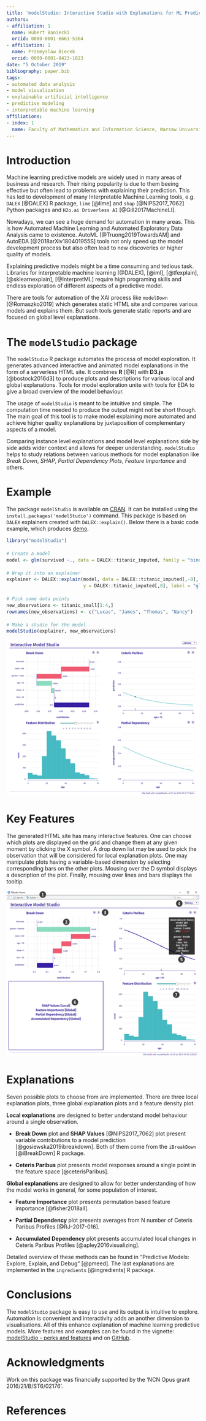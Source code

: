 ```yaml
---
title: 'modelStudio: Interactive Studio with Explanations for ML Predictive Models'
authors:
- affiliation: 1
  name: Hubert Baniecki
  orcid: 0000-0001-6661-5364
- affiliation: 1
  name: Przemyslaw Biecek
  orcid: 0000-0001-8423-1823
date: "5 October 2019"
bibliography: paper.bib
tags:
- automated data analysis
- model visualization 
- explainable artificial intelligence
- predictive modeling
- interpretable machine learning
affiliations:
- index: 1
  name: Faculty of Mathematics and Information Science, Warsaw University of Technology
---
```


# Introduction

Machine learning predictive models are widely used in many areas of
business and research. Their rising popularity is due to them beeing
effective but often lead to problems with explaining their prediction.
This has led to development of many Interpretable Machine Learning
tools, e.g. `DALEX` [@DALEX] R package, `lime` [@lime] and
`shap` [@NIPS2017_7062] Python packages and `H2o.ai Driverless AI` [@Gill2017MachineLI].

Nowadays, we can see a huge demand for automation in many areas. This is
how Automated Machine Learning and Automated Exploratory Data Analysis
came to existence. AutoML [@Truong2019TowardsAM] and AutoEDA [@2018arXiv180401955S]
tools not only speed up the model development process
but also often lead to new discoveries or higher quality of models.

Explaining predictive models might be a time consuming and tedious task. 
Libraries for interpretable machine learning [@DALEX], [@iml], [@tfexplain], [@sklearnexplain], [@InterpretML] require high programing skills and endless exploration of different aspects of a predictive model.

There are tools for automation of the XAI process like `modelDown` [@Romaszko2019] which generates static HTML site and
compares various models and explains them. But such tools generate static reports and are focused on global level explanations.  

# The `modelStudio` package

The `modelStudio` R package automates the process of model exploration. It generates advanced interactive and animated model explanations in the form of a serverless HTML site. It combines **R** [@R] with **D3.js** [@bostock2016d3] to produce plots and descriptions for various local and global explanations. Tools for model exploration unite with tools for EDA to give a broad overview of the model behaviour.

The usage of `modelStudio` is meant to be intuitive and simple. The computation time needed to produce the output might not be short though.
The main goal of this tool is to make model explaining more automated and achieve higher quality explanations by juxtaposition of complementary aspects of a model.

Comparing instance level explanations and model level
explanations side by side adds wider context and allows for deeper understanding. 
`modelStudio` helps to study relations between various methods for model explanation like *Break Down*, *SHAP*, *Partial Dependency Plots*, *Feature Importance* and others.



# Example

The package `modelStudio` is available on [CRAN](https://CRAN.R-project.org/package=modelStudio). It can be installed
using the `install.packages('modelStudio')` command. This package is based
on `DALEX` explainers created with `DALEX::explain()`. Below there is a basic code
example, which produces [demo](https://modeloriented.github.io/modelStudio/demo.html).

``` r
library("modelStudio")

# Create a model
model <- glm(survived ~., data = DALEX::titanic_imputed, family = "binomial")
                 
# Wrap it into an explainer        
explainer <- DALEX::explain(model, data = DALEX::titanic_imputed[,-8],
                            y = DALEX::titanic_imputed[,8], label = "glm")
                   
# Pick some data points
new_observations <- titanic_small[1:4,]
rownames(new_observations) <- c("Lucas", "James", "Thomas", "Nancy")

# Make a studio for the model
modelStudio(explainer, new_observations)
```

![Examplary HTML output layout.](images/demo.png)

# Key Features

The generated HTML site has many interactive features. One can choose
which plots are displayed on the grid and change them at any given
moment by clicking the X symbol. A drop down list may be used to pick the
observation that will be considered for local explanation plots. One may manipulate plots having a variable-based dimension by selecting corresponding bars on the other plots. Mousing over the D symbol displays a description of the plot. Finally, mousing over lines and bars displays the tooltip.

![1. Open in browser or save as HTML document or PNG image 2. Click on bars to choose which feature will be used for other plots 3. Mouse over the D symbol to display a description of the plot and click X to close the plot 4. Choose which observation will be used for local explanations 5. Mouse over lines and bars to display the tooltip 6. Click on the text to choose the plot 7. Interact with other elements like a slider](images/cheatsheetcut.png)

# Explanations

Seven possible plots to choose from are implemented. There are three
local explanation plots, three global explanation plots and a feature density plot.

**Local explanations** are designed to better understand model behaviour
around a single observation.

  - **Break Down** plot and **SHAP Values** [@NIPS2017_7062]
    plot present variable contributions to a model prediction [@gosiewska2019ibreakdown].
    Both of them come from the `iBreakDown` [@iBreakDown] R package.

  - **Ceteris Paribus** plot presents model responses around a single
    point in the feature space [@ceterisParibus].

**Global explanations** are designed to allow for better understanding of how the model
works in general, for some population of interest.

  - **Feature Importance** plot presents permutation based feature
    importance [@fisher2018all].

  - **Partial Dependency** plot presents averages from N number of
    Ceteris Paribus Profiles [@RJ-2017-016].

  - **Accumulated Dependency** plot presents accumulated local changes
    in Ceteris Paribus Profiles [@apley2016visualizing].

Detailed overview of these methods can be found in “Predictive Models:
Explore, Explain, and Debug” [@pmeed]. The last explanations are implemented 
in the `ingredients` [@ingredients] R package.

# Conclusions

The `modelStudio` package is easy to use and its output is intuitive to
explore. Automation is convenient and interactivity adds an another
dimension to visualisations. All of this enhance explanation of machine
learning predictive models. More features and examples can be found in
the vignette: [modelStudio - perks and features](https://modeloriented.github.io/modelStudio/articles/vignette_modelStudio.html)
and on [GitHub](https://github.com/ModelOriented/modelStudio).

# Acknowledgments

Work on this package was financially supported by the ‘NCN Opus grant 2016/21/B/ST6/02176’.

# References
